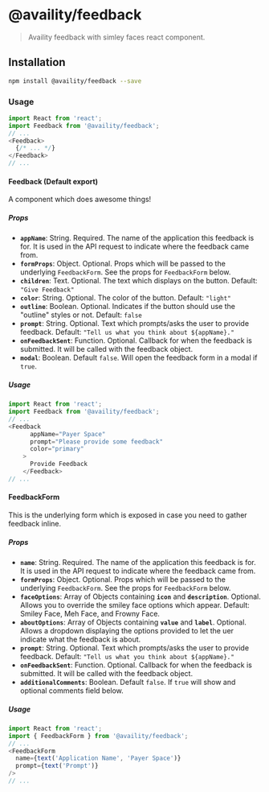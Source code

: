 # @availity/feedback

> Availity feedback with simley faces react component.

## Installation

```bash
npm install @availity/feedback --save
```

### Usage

```javascript
import React from 'react';
import Feedback from '@availity/feedback';
// ... 
<Feedback>
  {/* ... */}
</Feedback>
// ...
```

#### Feedback (Default export)
A component which does awesome things!

##### Props

- **`appName`**: String. Required. The name of the application this feedback is for. It is used in the API request to indicate where the feedback came from.
- **`formProps`**: Object. Optional. Props which will be passed to the underlying `FeedbackForm`. See the props for `FeedbackForm` below.
- **`children`**: Text. Optional. The text which displays on the button. Default: `"Give Feedback"`
- **`color`**: String. Optional. The color of the button. Default: `"light"`
- **`outline`**: Boolean. Optional. Indicates if the button should use the "outline" styles or not. Default: `false`
- **`prompt`**: String. Optional. Text which prompts/asks the user to provide feedback. Default: `"Tell us what you think about ${appName}."`
- **`onFeedbackSent`**: Function. Optional. Callback for when the feedback is submitted. It will be called with the feedback object.
- **`modal`**: Boolean. Default `false`. Will open the feedback form in a modal if `true`.

##### Usage

```javascript
import React from 'react';
import Feedback from '@availity/feedback';
// ... 
<Feedback
      appName="Payer Space"
      prompt="Please provide some feedback"
      color="primary"
    >
      Provide Feedback
    </Feedback>
// ...
```

#### FeedbackForm

This is the underlying form which is exposed in case you need to gather feedback inline.

##### Props

- **`name`**: String. Required. The name of the application this feedback is for. It is used in the API request to indicate where the feedback came from.
- **`formProps`**: Object. Optional. Props which will be passed to the underlying `FeedbackForm`. See the props for `FeedbackForm` below.
- **`faceOptions`**: Array of Objects containing **`icon`** and **`description`**. Optional. Allows you to override the smiley face options which appear. Default: Smiley Face, Meh Face, and Frowny Face.
- **`aboutOptions`**: Array of Objects containing **`value`** and **`label`**. Optional. Allows a dropdown displaying the options provided to let the uer indicate what the feedback is about.
- **`prompt`**: String. Optional. Text which prompts/asks the user to provide feedback. Default: `"Tell us what you think about ${appName}."`
- **`onFeedbackSent`**: Function. Optional. Callback for when the feedback is submitted. It will be called with the feedback object.
- **`additionalComments`**: Boolean. Default `false`. If `true` will show and optional comments field below.

##### Usage

```javascript
import React from 'react';
import { FeedbackForm } from '@availity/feedback';
// ... 
<FeedbackForm
  name={text('Application Name', 'Payer Space')}
  prompt={text('Prompt')}
/>
// ...
```